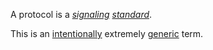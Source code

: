 A protocol is a *[signaling](https://github.com/gcassel/Modular-Organization-Terminology/blob/master/terms/signal.md) [standard](https://github.com/gcassel/Modular-Organization-Terminology/blob/master/terms/standard.md)*.

This is an [intentionally](https://github.com/gcassel/Modular-Organization-Terminology/blob/master/terms/intention.md) extremely [generic](https://github.com/gcassel/Modular-Organization-Terminology/blob/master/terms/generic.md) term.
